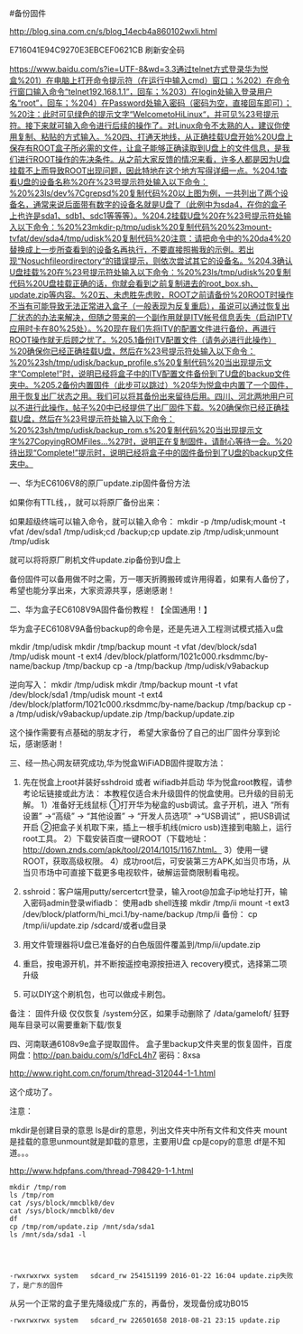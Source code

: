 


    

#备份固件  




http://blog.sina.com.cn/s/blog_14ecb4a860102wxli.html


E716041E94C9270E3EBCEF0621CB
刷新安全码


https://www.baidu.com/s?ie=UTF-8&wd=3.3通过telnet方式登录华为悦盒%201）在电脑上打开命令提示符（在运行中输入cmd）窗口；%202）在命令行窗口输入命令“telnet192.168.1.1”，回车；%203）在login处输入登录用户名“root”，回车；%204）在Password处输入密码（密码为空，直接回车即可）；%20注：此时可见绿色的提示文字“WelcometoHiLinux“，并可见%23号提示符。接下来就可输入命令进行后续的操作了。对Linux命令不太熟的人，建议你使用复制、粘贴的方式输入。%20四、打通天地线，从正确挂载U盘开始%20U盘上保存有ROOT盒子所必需的文件，让盒子能够正确读取到U盘上的文件信息，是我们进行ROOT操作的先决条件。从之前大家反馈的情况来看，许多人都是因为U盘挂载不上而导致ROOT出现问题，因此特地在这个地方写得详细一点。%204.1查看U盘的设备名称%20在%23号提示符处输入以下命令：%20%23ls/dev%7Cgrepsd%20复制代码%20以上图为例，一共列出了两个设备名，通常来说后面带有数字的设备名就是U盘了（此例中为sda4，在你的盒子上也许是sda1、sdb1、sdc1等等等）。%204.2挂载U盘%20在%23号提示符处输入以下命令：%20%23mkdir-p/tmp/udisk%20复制代码%20%23mount-tvfat/dev/sda4/tmp/udisk%20复制代码%20注意：请把命令中的%20da4%20替换成上一步所查看到的设备名再执行，不要直接照搬我的示例。若出现“Nosuchfileordirectory“的错误提示，则依次尝试其它的设备名。%204.3确认U盘挂载%20在%23号提示符处输入以下命令：%20%23ls/tmp/udisk%20复制代码%20U盘挂载正确的话，你就会看到之前复制进去的root_box.sh、update.zip等内容。%20五、未虑胜先虑败，ROOT之前请备份%20ROOT时操作不当有可能导致无法正常进入盒子（一般表现为反复重启），虽说可以通过恢复出厂状态的办法来解决，但随之带来的一个副作用就是ITV帐号信息丢失（启动IPTV应用时卡在80%25处）。%20现在我们先将ITV的配置文件进行备份，再进行ROOT操作就无后顾之忧了。%205.1备份ITV配置文件（请务必进行此操作）%20确保你已经正确挂载U盘，然后在%23号提示符处输入以下命令：%20%23sh/tmp/udisk/backup_profile.s%20复制代码%20当出现提示文字“Complete!”时，说明已经将盒子中的ITV配置文件备份到了U盘的backup文件夹中。%205.2备份内置固件（此步可以跳过）%20华为悦盒中内置了一个固件，用于恢复出厂状态之用。我们可以将其备份出来留待后用。四川、河北两地用户可以不进行此操作，帖子%20中已经提供了出厂固件下载。%20确保你已经正确挂载U盘，然后在%23号提示符处输入以下命令：%20%23sh/tmp/udisk/backup_rom.s%20复制代码%20当出现提示文字%27CopyingROMFiles...%27时，说明正在复制固件，请耐心等待一会。%20待出现“Complete!”提示时，说明已经将盒子中的固件备份到了U盘的backup文件夹中。


一、华为EC6106V8的原厂update.zip固件备份方法

如果你有TTL线，，就可以将原厂备份出来：

如果超级终端可以输入命令，就可以输入命令：
  mkdir -p /tmp/udisk;mount -t vfat /dev/sda1 /tmp/udisk;cd /backup;cp update.zip /tmp/udisk;unmount /tmp/udisk

就可以将将原厂刷机文件update.zip备份到U盘上

备份固件可以备用做不时之需，万一哪天折腾搬砖或许用得着，如果有人备份了，希望也能分享出来，大家资源共享，感谢感谢！

二、华为盒子EC6108V9A固件备份教程！【全国通用！】

华为盒子EC6108V9A备份backup的命令是，还是先进入工程测试模式插入u盘

  mkdir /tmp/udisk
  mkdir /tmp/backup
  mount -t vfat /dev/block/sda1 /tmp/udisk
  mount -t ext4 /dev/block/platform/1021c000.rksdmmc/by-name/backup /tmp/backup
  cp -a /tmp/backup /tmp/udisk/v9abackup

逆向写入：
    mkdir /tmp/udisk
    mkdir /tmp/backup
    mount -t vfat /dev/block/sda1 /tmp/udisk
    mount -t ext4 /dev/block/platform/1021c000.rksdmmc/by-name/backup /tmp/backup
    cp -a /tmp/udisk/v9abackup/update.zip /tmp/backup/update.zip

这个操作需要有点基础的朋友才行， 希望大家备份了自己的出厂固件分享到论坛，感谢感谢！

三、经一热心网友研究成功,华为悦盒WiFiADB固件提取方法：

1. 先在悦盒上root并装好sshdroid 或者 wifiadb并启动
华为悦盒root教程，请参考论坛链接或此方法： 
本教程仅适合未升级固件的悦盒使用。已升级的目前无解。
1）准备好无线鼠标
①打开华为秘盒的usb调试。盒子开机，进入 “所有设置” ->“高级” -> “其他设置” -> “开发人员选项” ->“USB调试” ，把USB调试开启
②把盒子关机取下来，插上一根手机线(micro usb)连接到电脑上，运行root工具。
2）下载安装百度一键ROOT（下载地址：http://down.znds.com/apk/tool/2014/1015/1167.html。
3）使用一键ROOT，获取高级权限。
4）成功root后，可安装第三方APK,如当贝市场，从当贝市场中可直接下载更多电视软件，破解运营商限制看电视。
  
2. sshroid：客户端用putty/sercertcrt登录，输入root@加盒子ip地址打开，输入密码admin登录wifiadb： 使用adb shell连接
    mkdir /tmp/ii
    mount -t ext3 /dev/block/platform/hi_mci.1/by-name/backup /tmp/ii
备份：
  cp /tmp/ii/update.zip /sdcard/或者u盘目录
3. 用文件管理器将U盘已准备好的白色版固件覆盖到/tmp/ii/update.zip
4. 重启，按电源开机，并不断按遥控电源按扭进入 recovery模式，选择第二项升级
5. 可以DIY这个刷机包，也可以做成卡刷包。

备注： 固件升级 仅仅恢复 /system分区，如果手动删除了 /data/gameloft/ 狂野飚车目录可以需要重新下载/恢复

四、河南联通6108v9e盒子提取固件。
盒子里backup文件夹里的恢复固件，百度网盘：http://pan.baidu.com/s/1dFcL4h7 密码：8xsa


http://www.right.com.cn/forum/thread-312044-1-1.html





这个成功了。

注意：

mkdir是创建目录的意思
ls是dir的意思，列出文件夹中所有文件和文件夹
mount是挂载的意思unmount就是卸载的意思，主要用U盘
cp是copy的意思
df是不知道。。。

http://www.hdpfans.com/thread-798429-1-1.html


    mkdir /tmp/rom
    ls /tmp/rom
    cat /sys/block/mmcblk0/dev
    cat /sys/block/mmcblk0/dev
    df
    cp /tmp/rom/update.zip /mnt/sda/sda1
    ls /mnt/sda/sda1 -l




    -rwxrwxrwx system   sdcard_rw 254151199 2016-01-22 16:04 update.zip失败了，是广东的固件

从另一个正常的盒子里先降级成广东的，再备份，发现备份成功B015



    -rwxrwxrwx system   sdcard_rw 226501658 2018-08-21 23:15 update.zip



























